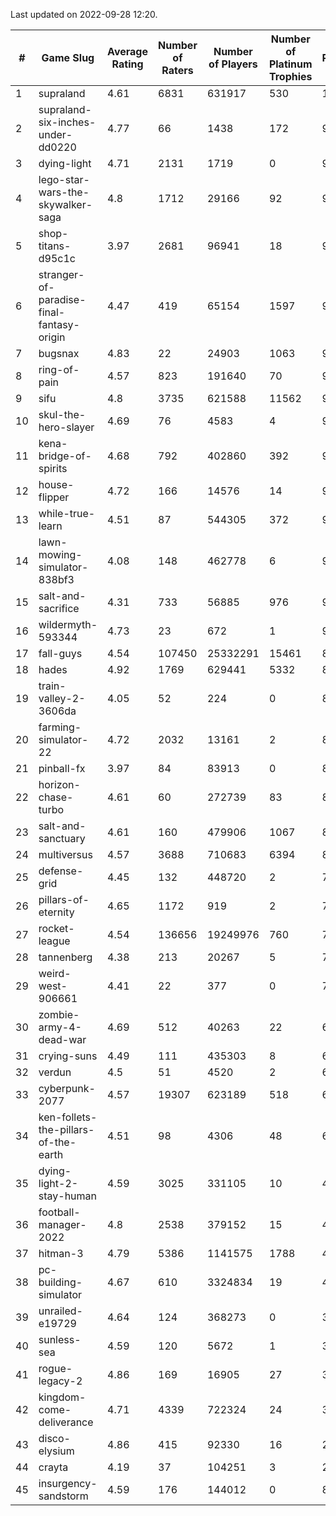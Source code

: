 Last updated on 2022-09-28 12:20.


|#|Game Slug|Average Rating|Number of Raters|Number of Players|Number of Platinum Trophies|Max Rarity (%)|
|---|---|---|---|---|---|---|
|1|supraland|4.61|6831|631917|530|100|
|2|supraland-six-inches-under-dd0220|4.77|66|1438|172|99|
|3|dying-light|4.71|2131|1719|0|98|
|4|lego-star-wars-the-skywalker-saga|4.8|1712|29166|92|98|
|5|shop-titans-d95c1c|3.97|2681|96941|18|98|
|6|stranger-of-paradise-final-fantasy-origin|4.47|419|65154|1597|98|
|7|bugsnax|4.83|22|24903|1063|97|
|8|ring-of-pain|4.57|823|191640|70|97|
|9|sifu|4.8|3735|621588|11562|96|
|10|skul-the-hero-slayer|4.69|76|4583|4|96|
|11|kena-bridge-of-spirits|4.68|792|402860|392|94|
|12|house-flipper|4.72|166|14576|14|93|
|13|while-true-learn|4.51|87|544305|372|93|
|14|lawn-mowing-simulator-838bf3|4.08|148|462778|6|92|
|15|salt-and-sacrifice|4.31|733|56885|976|91|
|16|wildermyth-593344|4.73|23|672|1|91|
|17|fall-guys|4.54|107450|25332291|15461|89|
|18|hades|4.92|1769|629441|5332|89|
|19|train-valley-2-3606da|4.05|52|224|0|89|
|20|farming-simulator-22|4.72|2032|13161|2|86|
|21|pinball-fx|3.97|84|83913|0|86|
|22|horizon-chase-turbo|4.61|60|272739|83|83|
|23|salt-and-sanctuary|4.61|160|479906|1067|83|
|24|multiversus|4.57|3688|710683|6394|82|
|25|defense-grid|4.45|132|448720|2|79|
|26|pillars-of-eternity|4.65|1172|919|2|79|
|27|rocket-league|4.54|136656|19249976|760|74|
|28|tannenberg|4.38|213|20267|5|73|
|29|weird-west-906661|4.41|22|377|0|72|
|30|zombie-army-4-dead-war|4.69|512|40263|22|66|
|31|crying-suns|4.49|111|435303|8|65|
|32|verdun|4.5|51|4520|2|63|
|33|cyberpunk-2077|4.57|19307|623189|518|60|
|34|ken-follets-the-pillars-of-the-earth|4.51|98|4306|48|60|
|35|dying-light-2-stay-human|4.59|3025|331105|10|48|
|36|football-manager-2022|4.8|2538|379152|15|48|
|37|hitman-3|4.79|5386|1141575|1788|48|
|38|pc-building-simulator|4.67|610|3324834|19|47|
|39|unrailed-e19729|4.64|124|368273|0|39|
|40|sunless-sea|4.59|120|5672|1|38|
|41|rogue-legacy-2|4.86|169|16905|27|36|
|42|kingdom-come-deliverance|4.71|4339|722324|24|30|
|43|disco-elysium|4.86|415|92330|16|28|
|44|crayta|4.19|37|104251|3|22|
|45|insurgency-sandstorm|4.59|176|144012|0|8|

